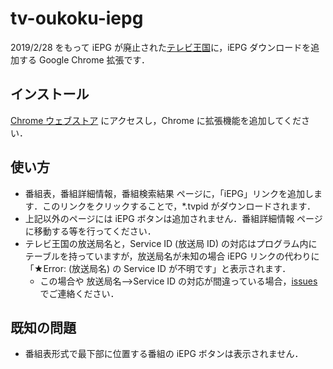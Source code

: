 # tv-oukoku-iepg 

2019/2/28 をもって iEPG が廃止された[テレビ王国](https://tv.so-net.ne.jp/)に，iEPG ダウンロードを追加する Google Chrome 拡張です．

## インストール

[Chrome ウェブストア](https://chrome.google.com/webstore/detail/テレビ王国-iepg-ジェネレータ/fpomphhggieemehenfmgjagdeejajafg?hl=ja&gl=JP) にアクセスし，Chrome に拡張機能を追加してください．

## 使い方

- 番組表，番組詳細情報，番組検索結果 ページに，「iEPG」リンクを追加します．このリンクをクリックすることで，*.tvpid がダウンロードされます．
- 上記以外のページには iEPG ボタンは追加されません．番組詳細情報 ページに移動する等を行ってください．
- テレビ王国の放送局名と，Service ID (放送局 ID) の対応はプログラム内にテーブルを持っていますが，放送局名が未知の場合 iEPG リンクの代わりに「★Error: (放送局名) の Service ID が不明です」と表示されます．
  - この場合や 放送局名-->Service ID の対応が間違っている場合，[issues](https://github.com/yoshinrt/tv-oukoku-iepg/issues) でご連絡ください．

## 既知の問題

- 番組表形式で最下部に位置する番組の iEPG ボタンは表示されません．
